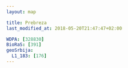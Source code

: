 ```yaml
---
layout: map

title: Prebreza
last_modified_at: 2018-05-20T21:47:47+02:00

WDPA: [328830]
BioRaS: [391]
geoSrbija:
  L1_183: [176]
---
```

